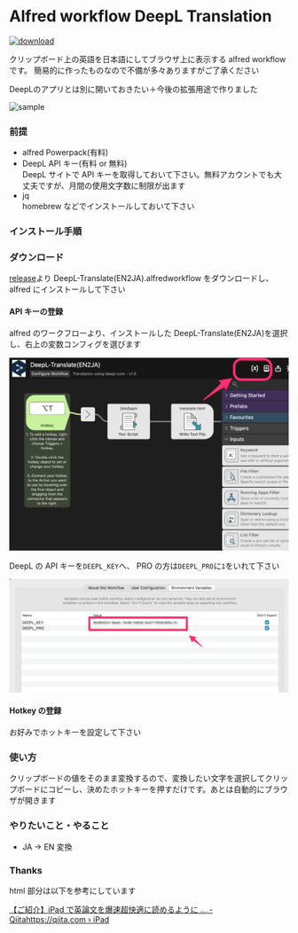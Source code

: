 # Alfred workflow DeepL Translation

[![download](https://img.shields.io/github/downloads/shivase/alfred-worlflow-deepl-translation/total)](https://github.com/shivase/alfred-worlflow-deepl-translation/releases)

クリップボード上の英語を日本語にしてブラウザ上に表示する alfred workflow です。
簡易的に作ったものなので不備が多々ありますがご了承ください

DeepLのアプリとは別に開いておきたい＋今後の拡張用途で作りました

![sample](sample.gif)

### 前提

- alfred Powerpack(有料)
- DeepL API キー(有料 or 無料)  
  DeepL サイトで API キーを取得しておいて下さい。無料アカウントでも大丈夫ですが、月間の使用文字数に制限が出ます
- jq  
  homebrew などでインストールしておいて下さい

### インストール手順

### ダウンロード

[release](https://github.com/shivase/alfred-worlflow-deepl-translation/releases)より DeepL-Translate(EN2JA).alfredworkflow をダウンロードし、alfred にインストールして下さい

#### API キーの登録

alfred のワークフローより、インストールした DeepL-Translate(EN2JA)を選択し、右上の変数コンフィグを選びます

![install1](install_image1.png)

DeepL の API キーを`DEEPL_KEY`へ、 PRO の方は`DEEPL_PRO`に`1`をいれて下さい

![install2](install_image2.png)

#### Hotkey の登録

お好みでホットキーを設定して下さい

### 使い方

クリップボードの値をそのまま変換するので、変換したい文字を選択してクリップボードにコピーし、決めたホットキーを押すだけです。あとは自動的にブラウザが開きます

### やりたいこと・やること

- JA -> EN 変換

### Thanks

html 部分は以下を参考にしています

[【ご紹介】iPad で英論文を爆速超快適に読めるように \.\.\. \- Qiitahttps://qiita\.com › iPad](https://qiita.com/hiro2do/items/43fb123769cd9bb82476)
